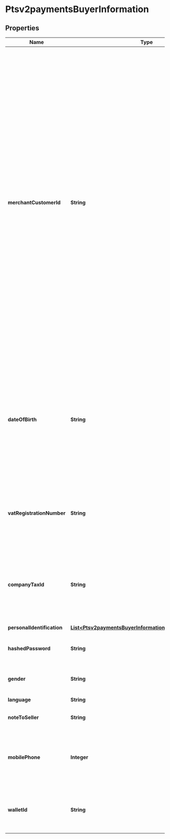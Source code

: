 
# Ptsv2paymentsBuyerInformation

## Properties
Name | Type | Description | Notes
------------ | ------------- | ------------- | -------------
**merchantCustomerId** | **String** | Your identifier for the customer.  When a subscription or customer profile is being created, the maximum length for this field for most processors is 30. Otherwise, the maximum length is 100.  #### Comercio Latino For recurring payments in Mexico, the value is the customer&#39;s contract number. Note Before you request the authorization, you must inform the issuer of the customer contract numbers that will be used for recurring transactions.  #### Worldpay VAP For a follow-on credit with Worldpay VAP, CyberSource checks the following locations, in the order given, for a customer account ID value and uses the first value it finds: 1. &#x60;customer_account_id&#x60; value in the follow-on credit request 2. Customer account ID value that was used for the capture that is being credited 3. Customer account ID value that was used for the original authorization If a customer account ID value cannot be found in any of these locations, then no value is used.  |  [optional]
**dateOfBirth** | **String** | Recipient&#39;s date of birth. **Format**: &#x60;YYYYMMDD&#x60;.  This field is a &#x60;pass-through&#x60;, which means that CyberSource ensures that the value is eight numeric characters but otherwise does not verify the value or modify it in any way before sending it to the processor. If the field is not required for the transaction, CyberSource does not forward it to the processor.  |  [optional]
**vatRegistrationNumber** | **String** | Customer&#39;s government-assigned tax identification number.  #### Tax Calculation Optional for international and value added taxes only. Not applicable to U.S. and Canadian taxes.  |  [optional]
**companyTaxId** | **String** | Company&#39;s tax identifier. This is only used for eCheck service.  ** TeleCheck ** Contact your TeleCheck representative to find out whether this field is required or optional.  ** All Other Processors ** Not used.  |  [optional]
**personalIdentification** | [**List&lt;Ptsv2paymentsBuyerInformationPersonalIdentification&gt;**](Ptsv2paymentsBuyerInformationPersonalIdentification.md) |  |  [optional]
**hashedPassword** | **String** | The merchant&#39;s password that CyberSource hashes and stores as a hashed password.  |  [optional]
**gender** | **String** | Customer&#39;s gender. Possible values are F (female), M (male),O (other). |  [optional]
**language** | **String** | language setting of the user |  [optional]
**noteToSeller** | **String** | Note to the recipient of the funds in this transaction |  [optional]
**mobilePhone** | **Integer** | Cardholder&#39;s mobile phone number. **Important** Required for Visa Secure transactions in Brazil. Do not use this request field for any other types of transactions.  |  [optional]
**walletId** | **String** | The one-time identification code of the Alipay wallet user.  It is scanned from the barcode that is shown by the mobile application.  |  [optional]



